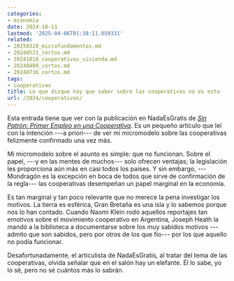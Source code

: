 ```yaml
---
categories:
- economía
date: 2024-10-11
lastmod: '2025-04-06T01:38:11.059331'
related:
- 20250328_microfundamentos.md
- 20240521_cortos.md
- 20241018_cooperativas_vivienda.md
- 20240409_cortos.md
- 20240716_cortos.md
tags:
- cooperativas
title: Lo que dizque hay que saber sobre las cooperativas no es esto
url: /2024/cooperativas/
---
```


Esta entrada tiene que ver con la publicación en NadaEsGratis de [_Sin Patrón: Primer Empleo en una Cooperativa_](https://nadaesgratis.es/admin/sin-patron-primer-empleo-en-una-cooperativa). Es un pequeño artículo que leí con la intención ---a priori--- de ver mi micromodelo sobre las cooperativas felizmente confirmado una vez más.

Mi micromodelo sobre el asunto es simple: que no funcionan. Sobre el papel, ---y en las mentes de muchos--- solo ofrecen ventajas; la legislación les proporciona aún más en casi todos los países. Y sin embargo, ---Mondragón es la excepción en boca de todos que sirve de confirmación de la regla--- las cooperativas desempeñan un papel marginal en la economía.

Es tan marginal y tan poco relevante que no merece la pena investigar los motivos. La tierra es esférica, Gran Bretaña es una isla y lo sabemos porque nos lo han contado. Cuando Naomi Klein rodó aquellos reportajes tan emotivos sobre el movimiento cooperativo en Argentina, Joseph Heath la mandó a la biblioteca a documentarse sobre los muy sabidos motivos ---admito que son sabidos, pero por otros de los que fío--- por los que aquello no podía funcionar.

Desafortunadamente, el articulista de NadaEsGratis, al tratar del tema de las cooperativas, olvida señalar que en el salón hay un elefante. Él lo sabe, yo lo sé, pero no sé cuántos más lo sabrán.